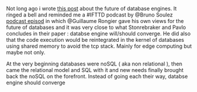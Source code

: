 
Not long ago i wrote [this post](https://www.linkedin.com/posts/sylvain-arbaudie_dont-believe-the-big-database-hype-stonebraker-activity-7216835754117730304-jfQ1) about the future of database engines. 
It ringed a bell and reminded me a #IFTTD podcast by @Bruno Soulez [podcast episod](https://podcasts.audiomeans.fr/ifttd-if-this-then-dev-a6c7a443ffca/-156-exe-84c339462e76 ) in which @Guillaume Rongier gave his own views for the future of databases and it was very close to what Stonrebraker and Pavlo concludes in their paper : databse engine will/should converge.
He did also that the code execution would be reintegrated in the kernel of databases using shared memory to avoid the tcp stack. Mainly for edge computing but maybe not only.

At the very beginning databases were noSQL ( aka non relational ), then came the relational model and SQL with it and new needs finally brought back the noSQL on the forefront. Instead of going each their way, databse engine should converge 


